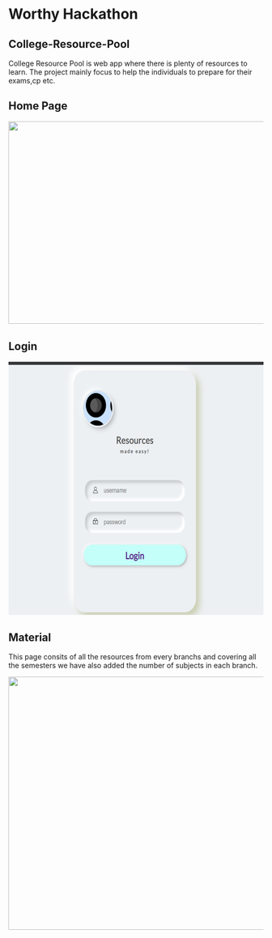 # Worthy Hackathon



## College-Resource-Pool
  
 College Resource Pool is web app where there is plenty of resources to learn. 
 The project mainly focus to help the individuals to prepare for their exams,cp etc.
 
 ## Home Page
 <p align = "center">
 <img  width = "650" height = "400" src = "https://github.com/hrudai2002/College-Resource-Pool/blob/main/Home.gif" />
  </p>

 
 ## Login 
  
 
  
  
   <p align = "center">
 <img  width = "650" height = "500" src = "https://github.com/hrudai2002/College-Resource-Pool/blob/main/Login.png" />
  </p>
  
  
 ## Material
  
  This page consits of all the resources from every branchs and covering all the semesters
  we have also added the number of subjects in each branch.
  
   <p align = "center">
 <img  width = "650" height = "500" src = "https://github.com/hrudai2002/College-Resource-Pool/blob/main/Material.gif" />
  </p>

  

